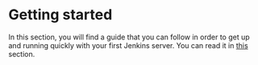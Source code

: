 # Getting started

In this section, you will find a guide that you can follow in order to get up and running quickly with your first Jenkins server. You can read it in [this](/getting-started/installingJenkins/installJenkins.md) section.
